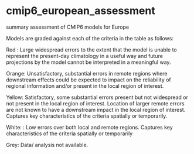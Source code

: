# cmip6_european_assessment
summary assessment of CMIP6 models for Europe

Models are graded against each of the criteria in the table as follows: 

Red : Large widespread errors to the extent that the model is unable to represent the present-day climatology in a useful way and future projections by the model cannot be interpreted in a meaningful way. 
 
Orange: Unsatisfactory, substantial errors in remote regions where downstream effects could be expected to impact on the reliability of regional information and/or present in the local region of interest. 

Yellow: Satisfactory, some substantial errors present but not widespread or not present in the local region of interest. Location of larger remote errors are not known to have a downstream impact in the local region of interest. Captures key characteristics of the criteria spatially or temporarily.

White: : Low errors over both local and remote regions. Captures key characteristics of the criteria spatially or temporarily

Grey: Data/ analysis not available. 
